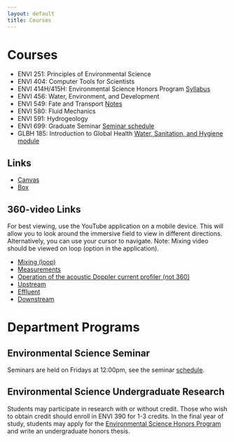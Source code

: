 ```yaml
---
layout: default
title: Courses
---
```

# Courses  
- ENVI 251: Principles of Environmental Science  
- ENVI 404: Computer Tools for Scientists
- ENVI 414H/415H: Environmental Science Honors Program [Syllabus](ughonors.html)  
- ENVI 456: Water, Environment, and Development  
- ENVI 549: Fate and Transport [Notes](https://docs.google.com/document/d/1Glu4YVzrBd1Vb8NBpd6cjkDLx4QI3rKECcA3CqS-B50/edit?usp=sharing)  
- ENVI 580: Fluid Mechanics
- ENVI 591: Hydrogeology  
- ENVI 699: Graduate Seminar  [Seminar schedule](seminar.html)  
- GLBH 185: Introduction to Global Health [Water, Sanitation, and Hygiene module](https://sites.google.com/view/duq-hydro-wash-unit/home)  

## Links  
- [Canvas](https://duq.instructure.com)  
- [Box](https://duq.box.com)  

## 360-video Links  
For best viewing, use the YouTube application on a mobile device.  This will allow you to look around the immersive field to view in different directions.  Alternatively, you can use your cursor to navigate.  Note: Mixing video should be viewed on loop (option in the application).
- [Mixing (loop)](https://youtu.be/5c_04wPmayA?si=P8enpjShyhGbF6Gq)
- [Measurements](https://youtu.be/wJG7OCltp_s?si=U_YYb0g4qkQGQSGX)
- [Operation of the acoustic Doppler current profiler (not 360)](https://duq.box.com/s/ujszu4kmkghofkjgbxkh5w8ciaenjgsw)
- [Upstream](https://duq.box.com/s/nwqmwmbgvryv9187p9cd3xfkhx9jo7e5)
- [Effluent](https://duq.box.com/s/x95hgxznzefv76nawm8iuxhizx4rkter)
- [Downstream](https://duq.box.com/s/sguuhc3eufubtl6v33pp1uk85mv4xu1d)

# Department Programs  
## Environmental Science Seminar  
Seminars are held on Fridays at 12:00pm, see the seminar [schedule](seminar.html).

## Environmental Science Undergraduate Research  
Students may participate in research with or without credit.  Those who wish to obtain credit should enroll in ENVI 390 for 1-3 credits.  In the final year of study, students may apply for the [Environmental Science Honors Program](eshonors.html) and write an undergraduate honors thesis.  


